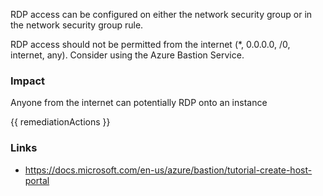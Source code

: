 
RDP access can be configured on either the network security group or in the network security group rule.

RDP access should not be permitted from the internet (*, 0.0.0.0, /0, internet, any). Consider using the Azure Bastion Service.

### Impact
Anyone from the internet can potentially RDP onto an instance

<!-- DO NOT CHANGE -->
{{ remediationActions }}

### Links
- https://docs.microsoft.com/en-us/azure/bastion/tutorial-create-host-portal


